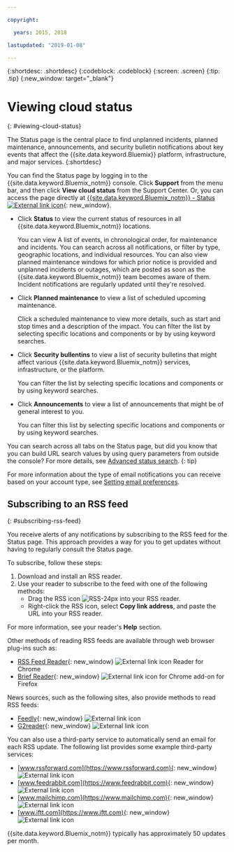 ```yaml
---

copyright:

  years: 2015, 2018

lastupdated: "2019-01-08"

---
```


{:shortdesc: .shortdesc}
{:codeblock: .codeblock}
{:screen: .screen}
{:tip: .tip}
{:new_window: target="_blank"}

# Viewing cloud status
{: #viewing-cloud-status}

The Status page is the central place to find unplanned incidents, planned maintenance, announcements, and security bulletin notifications about key events that affect the {{site.data.keyword.Bluemix}} platform, infrastructure, and major services.
{:shortdesc}

You can find the Status page by logging in to the {{site.data.keyword.Bluemix_notm}} console. Click **Support** from the menu bar, and then click **View cloud status** from the Support Center. Or, you can access the page directly at [{{site.data.keyword.Bluemix_notm}} - Status ![External link icon](../icons/launch-glyph.svg "External link icon")](https://cloud.ibm.com/status){: new_window}.

* Click **Status** to view the current status of resources in all {{site.data.keyword.Bluemix_notm}} locations. 

  You can view A list of events, in chronological order, for maintenance and incidents. You can search across all notifications, or filter by type, geographic locations, and individual resources. You can also view planned maintenance windows for which prior notice is provided and unplanned incidents or outages, which are posted as soon as the {{site.data.keyword.Bluemix_notm}} team becomes aware of them. Incident notifications are regularly updated until they're resolved.

* Click **Planned maintenance** to view a list of scheduled upcoming maintenance. 

  Click a scheduled maintenance to view more details, such as start and stop times and a description of the impact. You can filter the list by selecting specific locations and components or by by using keyword searches.

* Click **Security bullentins** to view a list of security bulletins that might affect various {{site.data.keyword.Bluemix_notm}} services, infrastructure, or the platform.

  You can filter the list by selecting specific locations and components or by using keyword searches.

* Click **Announcements** to view a list of announcements that might be of general interest to you.

  You can filter this list by selecting specific locations and components or by using keyword searches.

You can search across all tabs on the Status page, but did you know that you can build URL search values by using query parameters from outside the console? For more details, see [Advanced status search](/docs/get-support/status_search.html).
{: tip}

For more information about the type of email notifications you can receive based on your account type, see [Setting email preferences](/docs/account/email.html). 

## Subscribing to an RSS feed
{: #subscribing-rss-feed}

You receive alerts of any notifications by subscribing to the RSS feed for the Status page. This approach provides a way for you to get updates without having to regularly consult the Status page.

To subscribe, follow these steps:

1. Download and install an RSS reader.
2. Use your reader to subscribe to the feed with one of the following methods:
    * Drag the RSS icon ![RSS-24px](../icons/RSS-24px.svg) into your RSS reader.
    * Right-click the RSS icon, select **Copy link address**, and paste the URL into your RSS reader.

For more information, see your reader's **Help** section.

Other methods of reading RSS feeds are available through web browser plug-ins such as:

* [RSS Feed Reader](https://feeder.co/){: new_window} ![External link icon](../icons/launch-glyph.svg "External link icon") Reader for Chrome
* [Brief Reader](https://addons.mozilla.org/en-US/firefox/addon/brief/){: new_window} ![External link icon](../icons/launch-glyph.svg "External link icon") for Chrome add-on for Firefox

News sources, such as the following sites, also provide methods to read RSS feeds:

* [Feedly](https://feedly.com/){: new_window} ![External link icon](../icons/launch-glyph.svg "External link icon")
* [G2reader](https://g2reader.com/en/){: new_window} ![External link icon](../icons/launch-glyph.svg "External link icon")

You can also use a third-party service to automatically send an email for each RSS update. The following list provides some example third-party services:

* [www.rssforward.com](https://www.rssforward.com){: new_window} ![External link icon](../icons/launch-glyph.svg "External link icon")
* [www.feedrabbit.com](https://www.feedrabbit.com){: new_window} ![External link icon](../icons/launch-glyph.svg "External link icon")
* [www.mailchimp.com](https://www.mailchimp.com){: new_window} ![External link icon](../icons/launch-glyph.svg "External link icon")
* [www.iftt.com](https://www.iftt.com){: new_window} ![External link icon](../icons/launch-glyph.svg "External link icon")

{{site.data.keyword.Bluemix_notm}} typically has approximately 50 updates per month.


